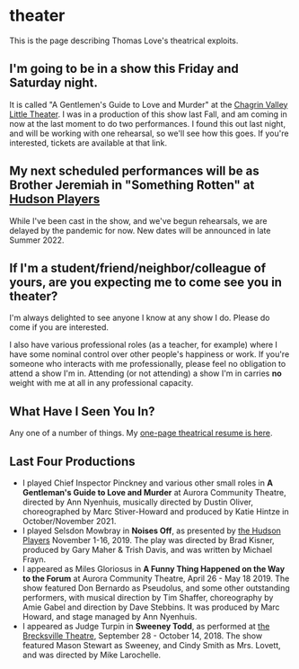 # theater

This is the page describing Thomas Love's theatrical exploits.

## I'm going to be in a show this Friday and Saturday night. 

It is called "A Gentlemen's Guide to Love and Murder" at the [Chagrin Valley Little Theater](https://cvlt.org/events/gentlemans-guide/). I was in a production of this show last Fall, and am coming in now at the last moment to do two performances. I found this out last night, and will be working with one rehearsal, so we'll see how this goes. If you're interested, tickets are available at that link.

## My next scheduled performances will be as Brother Jeremiah in "Something Rotten" at [Hudson Players](https://www.hudsonplayers.com/something-rotten/)

While I've been cast in the show, and we've begun rehearsals, we are delayed by the pandemic for now. New dates will be announced in late Summer 2022.

## If I'm a student/friend/neighbor/colleague of yours, are you expecting me to come see you in theater?

I'm always delighted to see anyone I know at any show I do. Please do come if you are interested. 

I also have various professional roles (as a teacher, for example) where I have some nominal control over other people's happiness or work. If you're someone who interacts with me professionally, please feel no obligation to attend a show I'm in. Attending (or not attending) a show I'm in carries **no** weight with me at all in any professional capacity.

## What Have I Seen You In?

Any one of a number of things. My [one-page theatrical resume is here](https://github.com/THOMASELOVE/theater/blob/master/thomas_love_theatrical_resume_2019.pdf). 

## Last Four Productions

- I played Chief Inspector Pinckney and various other small roles in **A Gentleman's Guide to Love and Murder** at Aurora Community Theatre, directed by Ann Nyenhuis, musically directed by Dustin Oliver, choreographed by Marc Stiver-Howard and produced by Katie Hintze in October/November 2021.
- I played Selsdon Mowbray in **Noises Off**, as presented by [the Hudson Players](https://www.hudsonplayers.com/) November 1-16, 2019. The play was directed by Brad Kisner, produced by Gary Maher & Trish Davis, and was written by Michael Frayn.
- I appeared as Miles Gloriosus in **A Funny Thing Happened on the Way to the Forum** at Aurora Community Theatre, April 26 - May 18 2019. The show featured Don Bernardo as Pseudolus, and some other outstanding performers, with musical direction by Tim Shaffer, choreography by Amie Gabel and direction by Dave Stebbins. It was produced by Marc Howard, and stage managed by Ann Nyenhuis.
- I appeared as Judge Turpin in **Sweeney Todd**, as performed at [the Brecksville Theatre](https://www.thebrecksvilletheatre.org/performances/891), September 28 - October 14, 2018. The show featured Mason Stewart as Sweeney, and Cindy Smith as Mrs. Lovett, and was directed by Mike Larochelle.

